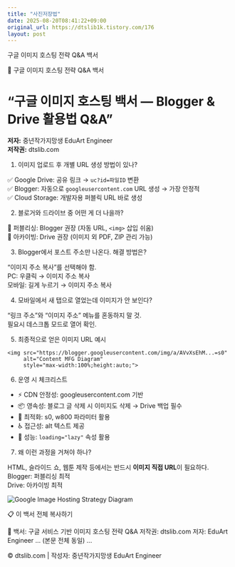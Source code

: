 ```yaml
---
title: "사진저장법"
date: 2025-08-20T08:41:22+09:00
original_url: https://dtslib1k.tistory.com/176
layout: post
---
```


구글 이미지 호스팅 전략 Q&A 백서


📖 구글 이미지 호스팅 전략 Q&A 백서

“구글 이미지 호스팅 백서 — Blogger & Drive 활용법 Q&A”
=========================================

**저자:** 중년작가지망생 EduArt Engineer  
**저작권:** dtslib.com


1. 이미지 업로드 후 개별 URL 생성 방법이 있나?

✅ Google Drive: 공유 링크 → `uc?id=파일ID` 변환  
✅ Blogger: 자동으로 `googleusercontent.com` URL 생성 → 가장 안정적  
✅ Cloud Storage: 개발자용 퍼블릭 URL 바로 생성


2. 블로거와 드라이브 중 어떤 게 더 나을까?

🔸 퍼블리싱: Blogger 권장 (자동 URL, `<img>` 삽입 쉬움)  
🔸 아카이빙: Drive 권장 (이미지 외 PDF, ZIP 관리 가능)


3. Blogger에서 포스트 주소만 나온다. 해결 방법은?

“이미지 주소 복사”를 선택해야 함.  
PC: 우클릭 → 이미지 주소 복사  
모바일: 길게 누르기 → 이미지 주소 복사


4. 모바일에서 새 탭으로 열었는데 이미지가 안 보인다?

“링크 주소”와 “이미지 주소” 메뉴를 혼동하지 말 것.  
필요시 데스크톱 모드로 열어 확인.


5. 최종적으로 얻은 이미지 URL 예시

```
<img src="https://blogger.googleusercontent.com/img/a/AVvXsEhM...=s0"
     alt="Content MFG Diagram"
     style="max-width:100%;height:auto;">
```


6. 운영 시 체크리스트

* ⚡ CDN 안정성: googleusercontent.com 기반
* 📦 영속성: 블로그 글 삭제 시 이미지도 삭제 → Drive 백업 필수
* 📐 최적화: s0, w800 파라미터 활용
* ♿ 접근성: alt 텍스트 제공
* 🚀 성능: `loading="lazy"` 속성 활용

7. 왜 이런 과정을 거쳐야 하나?

HTML, 슬라이드 쇼, 웹툰 제작 등에서는 반드시 **이미지 직접 URL**이 필요하다.  
Blogger: 퍼블리싱 최적  
Drive: 아카이빙 최적



![Google Image Hosting Strategy Diagram](https://blogger.googleusercontent.com/img/a/AVvXsEhMhw9MPi9UMPDEZUlrlhoHuTNXlVNzaKLUJJhSnG4sCfPtbymSr4ljcAY40M9czjodksiFiqd8mPe0uuuUvpgBKw4CmyutzVj3UZODu65Iimk1UKUGpZyYgfLMc65BHYqlFDhm_TVYyrj3u_8RaaTq1887BPjxWA1JrcnZjI511uT3X5wSstHgebYswaRH=s0)

📋 이 백서 전체 복사하기

📖 백서: 구글 서비스 기반 이미지 호스팅 전략 Q&A
저작권: dtslib.com
저자: EduArt Engineer
... (본문 전체 동일) ...

© dtslib.com | 작성자: 중년작가지망생 EduArt Engineer
